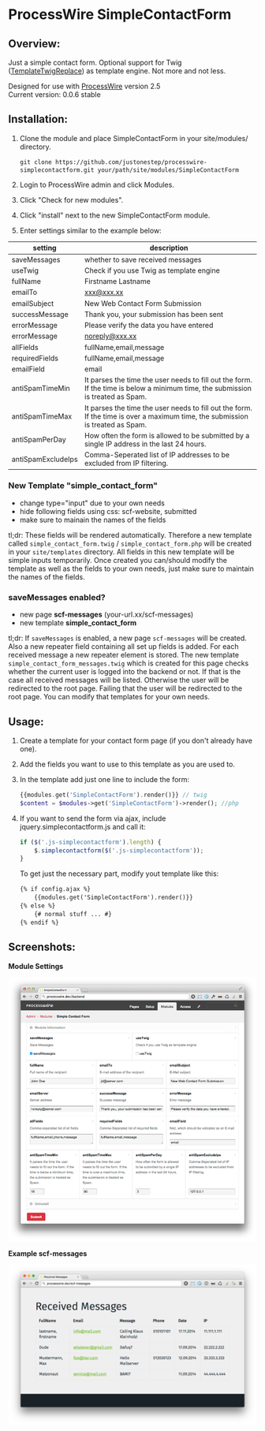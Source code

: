 # ProcessWire SimpleContactForm

## Overview:

Just a simple contact form. Optional support for Twig ([TemplateTwigReplace](http://modules.processwire.com/modules/template-twig-replace)) as template engine. Not more and not less.

Designed for use with [ProcessWire](http://processwire.com) version 2.5  
Current version: 0.0.6 stable

## Installation:

1. Clone the module and place SimpleContactForm in your site/modules/ directory. 

	```
	git clone https://github.com/justonestep/processwire-simplecontactform.git your/path/site/modules/SimpleContactForm
	```

2. Login to ProcessWire admin and click Modules. 
3. Click "Check for new modules".
4. Click "install" next to the new SimpleContactForm module. 
5. Enter settings similar to the example below:

| setting            | description                                                                                                                      |
|--------------------|----------------------------------------------------------------------------------------------------------------------------------|
| saveMessages       | whether to save received messages                                                                                                |
| useTwig            | Check if you use Twig as template engine                                                                                         |
| fullName           | Firstname Lastname                                                                                                               |
| emailTo            | xxx@xxx.xx                                                                                                                       |
| emailSubject       | New Web Contact Form Submission                                                                                                  |
| successMessage     | Thank you, your submission has been sent                                                                                         |
| errorMessage       | Please verify the data you have entered                                                                                          |
| errorMessage       | noreply@xxx.xx                                                                                                                   |
| allFields          | fullName,email,message                                                                                                           |
| requiredFields     | fullName,email,message                                                                                                           |
| emailField         | email                                                                                                                            |
| antiSpamTimeMin    | It parses the time the user needs to fill out the form.  If the time is below a minimum time, the submission is treated as Spam. |
| antiSpamTimeMax    | It parses the time the user needs to fill out the form.  If the time is over a maximum time, the submission is treated as Spam.  |
| antiSpamPerDay     | How often the form is allowed to be submitted by a single IP address in the last 24 hours.                                       |
| antiSpamExcludeIps | Comma-Seperated list of IP addresses to be excluded from IP filtering.                                                           |

### New Template "simple_contact_form"

* change type="input" due to your own needs
* hide following fields using css: scf-website, submitted
* make sure to mainain the names of the fields

tl;dr: These fields will be rendered automatically.
Therefore a new template called `simple_contact_form.twig` / `simple_contact_form.php` will be created in your `site/templates` directory.
All fields in this new template will be simple inputs temporarily.
Once created you can/should modify the template as well as the fields to your own needs, 
just make sure to maintain the names of the fields. 

### saveMessages enabled? 

* new page **scf-messages** (your-url.xx/scf-messages)
* new template **simple_contact_form**

tl;dr: If `saveMessages` is enabled, a new page `scf-messages` will be created.
Also a new repeater field containing all set up fields is added.
For each received message a new repeater element is stored.
The new template `simple_contact_form_messages.twig` which is created for this page checks 
whether the current user is logged into the backend or not.
If that is the case all received messages will be listed.
Otherwise the user will be redirected to the root page.
Failing that the user will be redirected to the root page.
You can modify that templates for your own needs.

## Usage:

1. Create a template for your contact form page (if you don't already have one).
2. Add the fields you want to use to this template as you are used to.
3. In the template add just one line to include the form:

	```php
	{{modules.get('SimpleContactForm').render()}} // twig
	$content = $modules->get('SimpleContactForm')->render(); //php
	```

4. If you want to send the form via ajax, include jquery.simplecontactform.js and call it:

	```javascript
	if ($('.js-simplecontactform').length) {
		$.simplecontactform($('.js-simplecontactform'));
	}
	```

	To get just the necessary part, modify yout template like this:

	```html
	{% if config.ajax %}
		{{modules.get('SimpleContactForm').render()}}
	{% else %}
		{# normal stuff ... #}
	{% endif %}
	```

## Screenshots:

**Module Settings**

![screenshot](screens/settings.png)

**Example scf-messages**

![screenshot](screens/received-messages.png)
